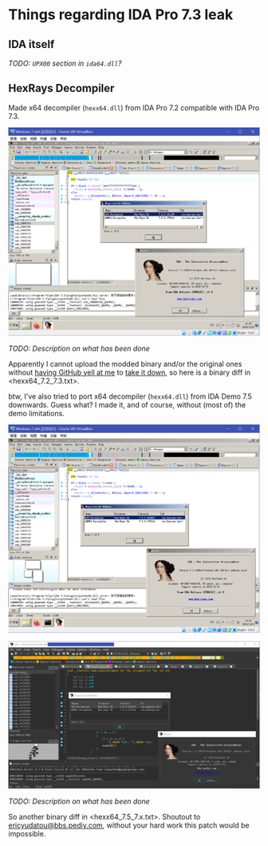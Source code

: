 # Things regarding IDA Pro 7.3 leak

## IDA itself

*TODO: `UPX00` section in `ida64.dll`?*

## HexRays Decompiler

Made x64 decompiler (`hexx64.dll`) from IDA Pro 7.2 compatible with IDA Pro 7.3.

![We all like proof of concept screenshots](hexx64_7.2_7.3.png)

*TODO: Description on what has been done*

Apparently I cannot upload the modded binary and/or the original ones without [having GitHub yell at me](https://github.com/github/dmca/blob/master/2018/2018-04-05-HexRays.md) to [take it down](https://github.com/github/dmca/blob/master/2019/09/2019-09-12-Hex-Rays.md), so here is a binary diff in <hexx64_7.2_7.3.txt>.

btw, I've also tried to port x64 decompiler (`hexx64.dll`) from IDA Demo 7.5 downwards. Guess what? I made it, and of course, without (most of) the demo limitations.

![IDA Pro 7.3 was the original goal](hexx64_7.5_7.3.png)

![But it works with IDA Pro 7.2 too](hexx64_7.5_7.2.png)

*TODO: Description on what has been done*

So another binary diff in <hexx64_7.5_7.x.txt>. Shoutout to [ericyudatou@bbs.pediy.com](https://bbs.pediy.com/thread-262435.htm), without your hard work this patch would be impossible.

